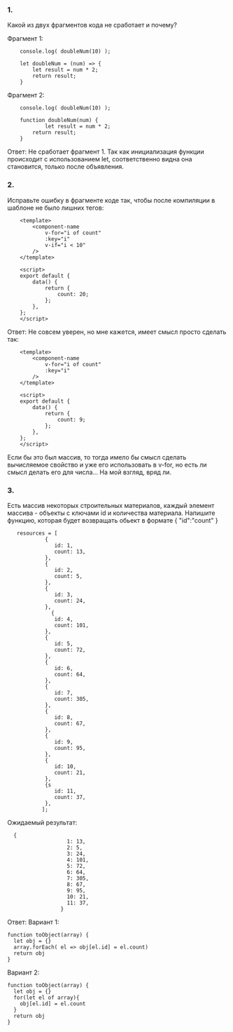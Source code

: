 ###  1.  
Какой из двух фрагментов кода не сработает и почему?
  
Фрагмент 1:
```	
	console.log( doubleNum(10) );

	let doubleNum = (num) => {
		let result = num * 2;
		return result;
	}
```  

Фрагмент 2:
```
	console.log( doubleNum(10) );

	function doubleNum(num) {
    		let result = num * 2;
		return result;
	}
```  

Ответ: Не сработает фрагмент 1. Так как инициализация функции происходит с использованием let, соответственно видна она становится, только после объявления.

### 2.  
Исправьте ошибку в фрагменте коде так, чтобы после компиляции в шаблоне не было лишних тегов:
```
	<template>
		<component-name
			v-for="i of count" 
			:key="i"
			v-if="i < 10" 
		/>
	</template>

	<script>
	export default {
		data() {
			return {
				count: 20;
			};
		},
	};
	</script>  
```  
Ответ: Не совсем уверен, но мне кажется, имеет смысл просто сделать так:
```
	<template>
		<component-name
			v-for="i of count" 
			:key="i"
		/>
	</template>

	<script>
	export default {
		data() {
			return {
				count: 9;
			};
		},
	};
	</script>  
```
Если бы это был массив, то тогда имело бы смысл сделать вычисляемое свойство и уже его использовать в v-for, но есть ли смысл делать его для числа... На мой взгляд, вряд ли.

### 3.  
Есть массив некоторых строительных материалов, каждый элемент массива - объекты с ключами id и количества материала. Напишите функцию, которая будет возвращать oбьект в формате { "id":"count" }

```
   resources = [
			{
			   id: 1,
			   count: 13,
   			},
			{
			   id: 2,
			   count: 5,
   			}, 
			{
			   id: 3,
			   count: 24,
   			},
		      {
			   id: 4,
			   count: 101,
   			}, 
			{
			   id: 5,
			   count: 72,
   			}, 
			{
			   id: 6,
			   count: 64,
   			}, 
			{
			   id: 7,
			   count: 305,
   			}, 
			{
			   id: 8,
			   count: 67,
   			}, 
			{
			   id: 9,
			   count: 95,
   			}, 
			{
			   id: 10,
			   count: 21,
   			}, 
			{s
			   id: 11,
			   count: 37,
   			},
		   ];
```  

Ожидаемый результат: 

```
  {
				   1: 13,
				   2: 5,
				   3: 24,
				   4: 101,
				   5: 72,
				   6: 64,
				   7: 305,
				   8: 67,
				   9: 95,
				   10: 21,
				   11: 37,
			     }
```  

Ответ: 
Вариант 1:
```
function toObject(array) {
  let obj = {}
  array.forEach( el => obj[el.id] = el.count)
  return obj
}
```
Вариант 2:
```
function toObject(array) {
  let obj = {}
  for(let el of array){
    obj[el.id] = el.count
  }
  return obj
}
```
